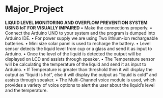 # Major_Project



**LIQUID LEVEL MONITORING AND OVERFLOW PREVENTION SYSTEM USING IoT FOR VISUALLY IMPAIRED**
• Make the connections properly.
• Connect the Arduino UNO to your system and the program is dumped into Arduino IDE.
• For power supply we are using Two lithium-ion rechargeable batteries.
• Mini size solar panel is used to recharge the battery.
• Level sensor detects the liquid level from cup or a glass and send it as input to Arduino.
• Once the level of the liquid is detected the output will be displayed on LCD and assists through speaker.
• The Temperature sensor will be calculating the temperature of the liquid and send it as input to Arduino.
• If Temperature is greater than threshold then it will display the output as “liquid is hot”, else it will
display the output as “liquid is cold” and assists through speaker.
• The Multi-Channel voice module is used, which provides a variety of voice options to alert the user about
the liquid’s level and the temperature.
